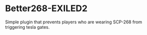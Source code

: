 # Better268-EXILED2
Simple plugin that prevents players who are wearing SCP-268 from triggering tesla gates.
